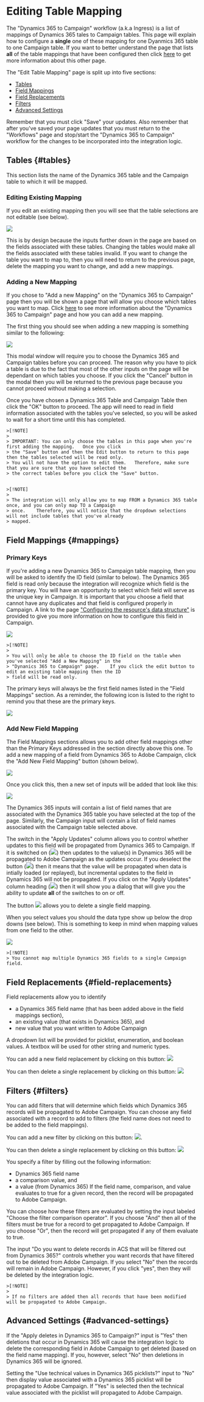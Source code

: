 # Editing Table Mapping

The "Dynamics 365 to Campaign" workflow (a.k.a Ingress) is a list of mappings of Dynamics 365 tales to Campaign tables. This page will explain how to configure a **single** one of these mapping for one Dyanmics 365 table to one Campaign table.   If you want to better understand the page that lists **all** of the table mappings that have been configured then click [here](d365-acs-self-service-app-ingress-list.md) to get more information about this other page.

The "Edit Table Mapping" page is split up into five sections:
* [Tables](#tables)
* [Field Mappings](#mappings)
* [Field Replacements](#field-replacements)
* [Filters](#filters)
* [Advanced Settings](#advanced-settings)

Remember that you must click "Save" your updates.    Also remember that after you've saved your page updates that you  must return to the "Workflows" page and stop/start the "Dynamics 365 to Campaign" workflow for the changes to be  incorporated into the integration logic.

## Tables {#tables}

This section lists the name of the Dynamics 365 table and the Campaign table to which it will be mapped.   

### Editing Existing Mapping

If you edit an existing mapping then you will see that the table selections are not editable (see below).   

![](assets/d365-to-acs-ui-page-ingress-table-read-only.png)

This is by design because the inputs further down in the page are based on the fields associated with these tables.   Changing the tables would make all the fields associated with these tables invalid.    If you want to change the table you want to map to,  then you will need to return to the previous page, delete the mapping you want to change, and add a new mappings.

### Adding a New Mapping

If you chose to "Add a new Mapping" on the "Dynamics 365 to Campaign" page then you will be shown a page that will  allow you choose which tables you want to map.    Click [here](d365-acs-self-service-app-ingress-list.md) to see more information about the "Dynamics 365 to Campaign" page and how you can add a new mapping.

The first thing you should see when adding a new mapping is something similar to the following:

![](assets/d365-to-acs-ui-page-ingress-choose-tables.png)

This modal window will require you to choose the Dynamics 365 and Campaign tables before you can proceed.   The reason why you have to pick a table is due to the fact that most of the other inputs on the page will be dependant on which tables you choose.   If you click the "Cancel" button in the modal then you will be returned to the previous page  because you cannot proceed without making a selection.  

Once you have chosen a Dynamics 365 Table and Campaign Table then click the "OK" button to proceed.  The app will need to read in field information associated with the tables you've selected, so you will be asked to wait for a short time until this has completed.

    >[!NOTE]
    >
    > IMPORTANT: You can only choose the tables in this page when you're first adding the mapping.   Once you click 
    > the "Save" button and then the Edit button to return to this page then the tables selected will be read only.
    > You will not have the option to edit them.   Therefore, make sure that you are sure that you have selected the 
    > the correct tables before you click the "Save" button.   


    >[!NOTE]
    >
    > The integration will only allow you to map FROM a Dynamics 365 table once, and you can only map TO a Campaign 
    > once.    Therefore, you will notice that the dropdown selections will not include tables that you've already
    > mapped.

## Field Mappings {#mappings}

### Primary Keys

If you're adding a new Dynamics 365 to Campaign table mapping, then you will be asked to identify the ID field (similar to below).    The Dynamics 365 field is read only because the integration will recognize which field is the primary key.  You will have an opportunity to select which field will serve as the unique key in Campaign.   It is important that you choose a field that cannot have any duplicates and that field is configured properly in Campaign.    A link to the page ["Configuring the resource's data structure"](https://experienceleague.adobe.com/docs/campaign-standard/using/developing/adding-or-extending-a-resource/configuring-the-resource-s-data-structure.html?lang=en#developing) is provided to give you more information on how to configure this field in Campaign.

![](assets/d365-to-acs-ui-page-ingress-mappings-first-key.png)

    >[!NOTE]
    >
    > You will only be able to choose the ID field on the table when you've selected "Add a New Mapping" in the 
    > "Dynanics 365 to Campaign" page.    If you click the edit button to edit an existing table mapping then the ID
    > field will be read only.

The primary keys will always be the first field names listed in the "Field Mappings" section.   As a reminder, the following icon is listed to the right to remind you that these are the primary keys.

![](assets/d365-to-acs-icon-primary-key.png)

### Add New Field Mapping

The Field Mappings sections allows you to add other field mappings other than the Primary Keys addressed in the section directly above this one.    To add a new mapping of a field from Dynamics 365 to Adobe Campaign, click the "Add New Field Mapping" button (shown below).

![](assets/d365-to-acs-icon-add-new-field-mapping.png)

Once you click this, then a new set of inputs will be added that look like this:

![](assets/d365-to-acs-ui-page-ingress-new-field-mapping.png)

The Dynamics 365 inputs will contain a list of field names that are associated with the Dynamics 365 table you have 
selected at the top of the page.   Similarly, the Campaign input will contain a list of field names associated with the
Campaign table selected above.   

The switch in the "Apply Updates" column allows you to control whether updates to this field will be propagated from Dynamics 365 to Campaign.   If it is switched on (![](assets/d365-to-acs-icon-switch-on.png)) then updates to the value(s) in Dynamics 365 will be propagated to Adobe Campaign as the updates occur.   If you deselect the button (![](assets/d365-to-acs-icon-switch-off.png)) then it means that the value will be propagated when data is intially loaded (or replayed), but incremental updates to the field in Dynamics 365 will not be propagated.  If you click on the "Apply Updates" column heading (![](assets/d365-to-acs-ui-page-ingress-apply-updates-header.png)) then it will show you a dialog that will give you the ability to update **all** of the switches to on or off.
    
The button ![](assets/d365-to-acs-icon-delete.png) allows you to delete a single field mapping.

When you select values you should the data type show up below the drop downs (see below).   This is something to keep
in mind when mapping values from one field to the other.

![](assets/d365-to-acs-ui-page-ingress-mappings-fields-selected.png)    

    >[!NOTE]
    > You cannot map multiple Dynamics 365 fields to a single Campaign field.

## Field Replacements {#field-replacements}

Field replacements allow you to identify 
* a Dynamics 365 field name (that has been added above in the field mappings section), 
* an existing value (that exists in Dynamics 365), and 
* new value that you want written to Adobe Campaign

A dropdown list will be provided for picklist, enumeration, and boolean values.   A textbox will be used for other string and numeric types.

You can add a new field replacement by clicking on this button:  ![](assets/d365-to-acs-ui-page-ingress-add-new-replacement.png)

You can then delete a single replacement by clicking on this button: 
![](assets/d365-to-acs-icon-delete.png)

## Filters {#filters}

You can add filters that will determine which fields which Dynamics 365 records will be propagated to Adobe Campaign.  You can choose any field associated with a record to add to filters (the field name does not need to be added to the field mappings).

You can add a new filter by clicking on this button:  ![](assets/d365-to-acs-ui-page-ingress-add-new-filter.png).

You can then delete a single replacement by clicking on this button: 
![](assets/d365-to-acs-icon-delete.png)

You specify a filter by filling out the following information:
* Dynamics 365 field name
* a comparison value, and
* a value (from Dynamics 365)
If the field name, comparison, and value evaluates to true for a given record, then the record will be propagated to Adobe Campaign.   

You can choose how these filters are evaluated by setting the input labeled "Choose the filter comparison operator".  If you choose "And" then all of the filters must be true for a record to get propagated to Adobe Campaign.   If you choose "Or", then the record will get propagated if any of them evaluate to true.

The input "Do you want to delete records in ACS that will be filtered out from Dynamics 365?" controls whether you want records that have filtered out to be deleted from Adobe Campaign.   If you select "No" then the records will remain in Adobe Campaign.   However, if you click "yes", then they will be deleted by the integration logic.

    >[!NOTE]
    >
    > If no filters are added then all records that have been modified will be propagated to Adobe Campaign. 

## Advanced Settings {#advanced-settings}

If the "Apply deletes in Dynamics 365 to Campaign?" input is "Yes" then deletions that occur in Dynamics 365 will cause  the integration logic to delete the corresponding field in Adobe Campaign to get deleted (based on the field name mapping).   If you, however, select "No" then deletions in Dynamics 365 will be ignored.

Setting the "Use technical values in Dynamics 365 picklists?" input to "No" then display value associated with a  Dynamics 365 picklist will be propagated to Adobe Campaign.   If "Yes" is selected then the technical value associated with the picklist will propagated to Adobe Campaign.

